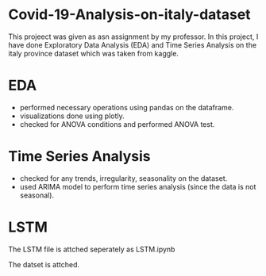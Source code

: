 # Covid-19-Analysis-on-italy-dataset
This projeect was given as asn assignment by my professor. In this project, I have done Exploratory Data Analysis (EDA) and Time Series Analysis on the italy province dataset which was taken from kaggle.
# EDA
- performed necessary operations using pandas on the dataframe.
- visualizations done using plotly.
- checked for ANOVA conditions and performed ANOVA test.
# Time Series Analysis
- checked for any trends, irregularity, seasonality on the dataset.
- used ARIMA model to perform time series analysis (since the data is not seasonal).
# LSTM
The LSTM file is attched seperately as LSTM.ipynb

The datset is attched.
